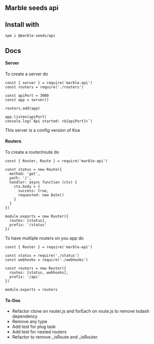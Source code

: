 ## Marble seeds api

## Install with

```
npm i @marble-seeds/api
```

## Docs

#### Server

To create a server do
```
const { server } = require('marble-api')
const routers = require('./routers')

const apiPort = 3000
const app = server()

routers.add(app)

app.listen(apiPort)
console.log(`Api started: <${apiPort}>`)
```

This server is a config version of Koa

#### Routers

To create a router/route do

```
const { Router, Route } = require('marble-api')

const status = new Route({
  method: 'get',
  path: '/',
  handler: async function (ctx) {
    ctx.body = {
      success: true,
      requested: new Date()
    }
  }
})

module.exports = new Router({
  routes: [status],
  prefix: '/status'
})
```

To have multiple routers on you app do

```
const { Router } = require('marble-api')

const status = require('./status')
const webhooks = require('./webhooks')

const routers = new Router({
  routes: [status, webhooks],
  prefix: '/api'
})

module.exports = routers
```


#### To-Dos

- Refactor clone on router.js and forEach on route.js to remove lodash dependency
- Remove any type
- Add test for plug task
- Add test for nested routers
- Refactor to remove _isRoute and _isRouter.
